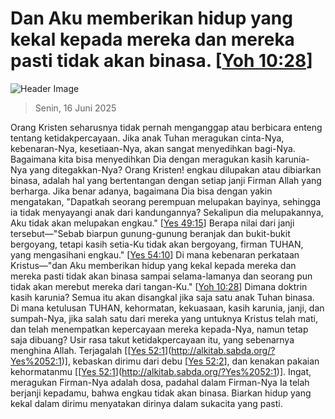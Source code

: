 
# Dan Aku memberikan hidup yang kekal kepada mereka dan mereka pasti tidak akan binasa. [[Yoh 10:28](http://alkitab.sabda.org/?Yoh%2010:28)]

![Header Image](https://alkitab.app/slice/sunrise.jpg)

> Senin, 16 Juni 2025

Orang Kristen seharusnya tidak pernah menganggap atau berbicara enteng tentang ketidakpercayaan. Jika anak Tuhan meragukan cinta-Nya, kebenaran-Nya, kesetiaan-Nya, akan sangat menyedihkan bagi-Nya. Bagaimana kita bisa menyedihkan Dia dengan meragukan kasih karunia-Nya yang ditegakkan-Nya? Orang Kristen! engkau dilupakan atau dibiarkan binasa, adalah hal yang bertentangan dengan setiap janji Firman Allah yang berharga. Jika benar adanya, bagaimana Dia bisa dengan yakin mengatakan, "Dapatkah seorang perempuan melupakan bayinya, sehingga ia tidak menyayangi anak dari kandungannya? Sekalipun dia melupakannya, Aku tidak akan melupakan engkau." [[Yes 49:15](http://alkitab.sabda.org/?Yes%2049:15)] Berapa nilai dari janji tersebut—"Sebab biarpun gunung-gunung beranjak dan bukit-bukit bergoyang, tetapi kasih setia-Ku tidak akan bergoyang, firman TUHAN, yang mengasihani engkau." [[Yes 54:10](http://alkitab.sabda.org/?Yes%2054:10)] Di mana kebenaran perkataan Kristus—"dan Aku memberikan hidup yang kekal kepada mereka dan mereka pasti tidak akan binasa sampai selama-lamanya dan seorang pun tidak akan merebut mereka dari tangan-Ku." [[Yoh 10:28](http://alkitab.sabda.org/?Yoh%2010:28)] Dimana doktrin kasih karunia? Semua itu akan disangkal jika saja satu anak Tuhan binasa. Di mana ketulusan TUHAN, kehormatan, kekuasaan, kasih karunia, janji, dan sumpah-Nya, jika salah satu dari mereka yang untuknya Kristus telah mati, dan telah menempatkan kepercayaan mereka kepada-Nya, namun tetap saja dibuang? Usir rasa takut ketidakpercayaan itu, yang sebenarnya menghina Allah. Terjagalah [[[Yes 52:1](http://alkitab.sabda.org/?Yes%2052:1)](http://alkitab.sabda.org/?Yes%2052:1)], kebaskan dirimu dari debu [[Yes 52:2](http://alkitab.sabda.org/?Yes%2052:2)], dan kenakan pakaian kehormatanmu [[[Yes 52:1](http://alkitab.sabda.org/?Yes%2052:1)](http://alkitab.sabda.org/?Yes%2052:1)]. Ingat, meragukan Firman-Nya adalah dosa, padahal dalam Firman-Nya Ia telah berjanji kepadamu, bahwa engkau tidak akan binasa. Biarkan hidup yang kekal dalam dirimu menyatakan dirinya dalam sukacita yang pasti.
    